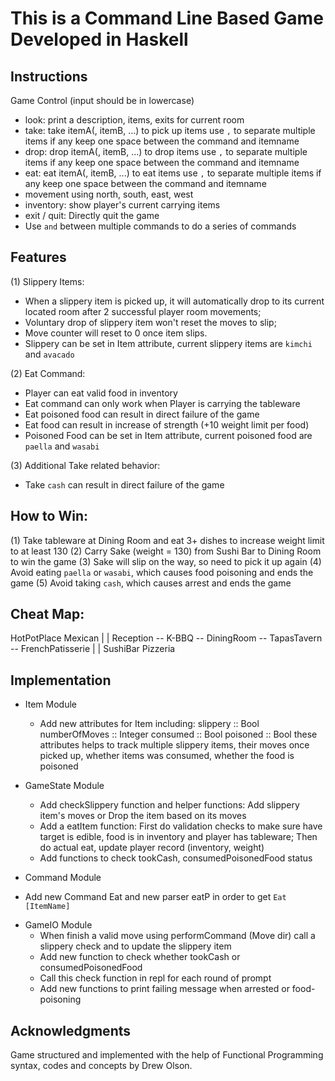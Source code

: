 # This is a Command Line Based Game Developed in Haskell  

## Instructions
Game Control (input should be in lowercase)
* look: print a description, items, exits for current room
* take: take itemA(, itemB, ...) to pick up items 
    use `,`  to separate multiple items if any 
    keep one space between the command and itemname
* drop: drop itemA(, itemB, ...) to drop items
    use `,`  to separate multiple items if any
    keep one space between the command and itemname
* eat:  eat itemA(, itemB, ...) to eat items
    use `,`  to separate multiple items if any
    keep one space between the command and itemname
* movement using north, south, east, west
* inventory: show player's current carrying items  
* exit / quit: Directly quit the game
* Use `and` between multiple commands to do a series of commands

## Features
(1) Slippery Items:
- When a slippery item is picked up, it will automatically drop to its
current located room after 2 successful player room movements;
- Voluntary drop of slippery item won't reset the moves to slip;
- Move counter will reset to 0 once item slips.
- Slippery can be set in Item attribute, 
current slippery items are `kimchi` and `avacado` 

(2) Eat Command:
- Player can eat valid food in inventory
- Eat command can only work when Player is carrying the tableware 
- Eat poisoned food can result in direct failure of the game
- Eat food can result in increase of strength (+10 weight limit per food)
- Poisoned Food can be set in Item attribute, 
current poisoned food are `paella` and `wasabi`

(3) Additional Take related behavior:
- Take `cash` can result in direct failure of the game

## How to Win:
(1) Take tableware at Dining Room 
    and eat 3+ dishes to increase weight limit to at least 130
(2) Carry Sake (weight = 130) from Sushi Bar to Dining Room to win the game
(3) Sake will slip on the way, so need to pick it up again 
(4) Avoid eating `paella` or `wasabi`,
    which causes food poisoning and ends the game
(5) Avoid taking `cash`, which causes arrest and ends the game

## Cheat Map:

HotPotPlace                           Mexican
    |                                    |
Reception -- K-BBQ -- DiningRoom -- TapasTavern -- FrenchPatisserie 
    |                     |
SushiBar               Pizzeria


## Implementation

* Item Module
    - Add new attributes for Item including:
        slippery :: Bool
        numberOfMoves :: Integer
        consumed :: Bool
        poisoned :: Bool
    these attributes helps to track multiple slippery items, their moves once
    picked up, whether items was consumed, whether the food is poisoned   

* GameState Module
    - Add checkSlippery function and helper functions:
    Add slippery item's moves or Drop the item based on its moves
    - Add a eatItem function:
    First do validation checks to make sure have target is edible,
    food is in inventory and player has tableware;
    Then do actual eat, update player record (inventory, weight)
    - Add functions to check tookCash, consumedPoisonedFood status

* Command Module
- Add new Command Eat and new parser eatP in order to get `Eat [ItemName]`

* GameIO Module
    - When finish a valid move using performCommand (Move dir)
    call a slippery check and to update the slippery item 
    - Add new function to check whether tookCash or consumedPoisonedFood 
    - Call this check function in repl for each round of prompt
    - Add new functions to print failing message when arrested or food-poisoning

## Acknowledgments
Game structured and implemented with the help of Functional Programming syntax, codes and concepts by Drew Olson.   
